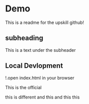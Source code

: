 # Demo

This is a readme for the upskill github!

## subheading

This is a text under the subheader

## Local Devlopment

!.open index.html in your browser

This is the official

this is different
and this
and this
this
